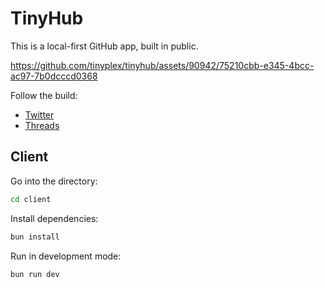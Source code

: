 # TinyHub

This is a local-first GitHub app, built in public.

https://github.com/tinyplex/tinyhub/assets/90942/75210cbb-e345-4bcc-ac97-7b0dcccd0368

Follow the build:

- [Twitter](https://twitter.com/jamespearce/status/1789727909730455890)
- [Threads](https://www.threads.net/@jamesgpearce/post/C64P4g-v-3J)

## Client

Go into the directory:

```bash
cd client
```

Install dependencies:

```bash
bun install
```

Run in development mode:

```bash
bun run dev
```
